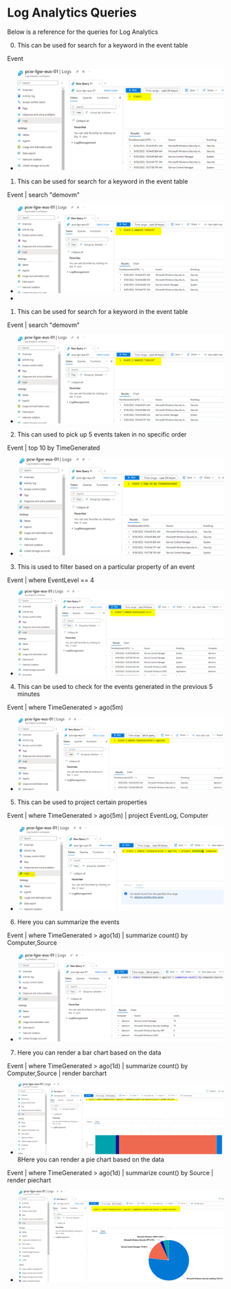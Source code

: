 #  Log Analytics Queries
Below is a reference for the queries for Log Analytics

0. This can be used for search for a keyword in the event table

Event
* ![image_1](images/7_log_analystic_queries/0.png)

1. This can be used for search for a keyword in the event table

Event | search "demovm"
* ![image_1](images/7_log_analystic_queries/1.png)
* 
1. This can be used for search for a keyword in the event table

Event | search "demovm"
* ![image_1](images/7_log_analystic_queries/1.png)


2. This can used to pick up 5 events taken in no specific order

Event | top 10 by TimeGenerated
* ![image_1](images/7_log_analystic_queries/2.png)


3. This is used to filter based on a particular property of an event

Event | where EventLevel == 4
* ![image_1](images/7_log_analystic_queries/3.png)


4. This can be used to check for the events generated in the previous 5 minutes

Event | where TimeGenerated > ago(5m)
* ![image_1](images/7_log_analystic_queries/4.png)


5. This can be used to project certain properties

Event | where TimeGenerated > ago(5m) | project EventLog, Computer
* ![image_1](images/7_log_analystic_queries/5.png)


6. Here you can summarize the events

Event |  where TimeGenerated > ago(1d) | summarize count() by Computer,Source
* ![image_1](images/7_log_analystic_queries/6.png)


7. Here you can render a bar chart based on the data

Event |  where TimeGenerated > ago(1d) | summarize count() by Computer,Source | render barchart
* ![image_1](images/7_log_analystic_queries/7.png)
8Here you can render a pie chart based on the data

Event |  where TimeGenerated > ago(1d) | summarize count() by Source | render piechart 
* ![image_1](images/7_log_analystic_queries/8.png)